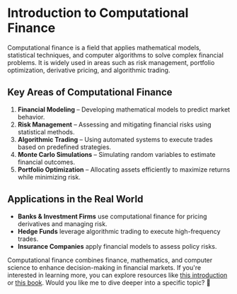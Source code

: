 # Introduction to Computational Finance

Computational finance is a field that applies mathematical models, statistical techniques, and computer algorithms to solve complex financial problems. It is widely used in areas such as risk management, portfolio optimization, derivative pricing, and algorithmic trading.

## **Key Areas of Computational Finance**
1. **Financial Modeling** – Developing mathematical models to predict market behavior.
2. **Risk Management** – Assessing and mitigating financial risks using statistical methods.
3. **Algorithmic Trading** – Using automated systems to execute trades based on predefined strategies.
4. **Monte Carlo Simulations** – Simulating random variables to estimate financial outcomes.
5. **Portfolio Optimization** – Allocating assets efficiently to maximize returns while minimizing risk.

## **Applications in the Real World**
- **Banks & Investment Firms** use computational finance for pricing derivatives and managing risk.
- **Hedge Funds** leverage algorithmic trading to execute high-frequency trades.
- **Insurance Companies** apply financial models to assess policy risks.

Computational finance combines finance, mathematics, and computer science to enhance decision-making in financial markets. If you're interested in learning more, you can explore resources like [this introduction](https://en.wikiversity.org/wiki/Introduction_to_Computational_Finance) or [this book](https://bookdown.org/compfinezbook/introcompfinr/). Would you like me to dive deeper into a specific topic? 🚀

